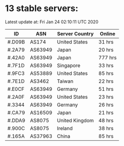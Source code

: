 # 13 stable servers:

Latest update at: Fri Jan 24 02:10:11 UTC 2020

| ID | ASN | Server Country | Online |
| -- | --- | -------------- | ------ |
| #.D09B | AS174 | United States | 31 hrs |
| #.2A79 | AS63949 | Japan | 20 hrs |
| #.42A0 | AS63949 | Japan | 777 hrs |
| #.7F1D | AS63949 | Singapore | 33 hrs |
| #.9FC3 | AS53889 | United States | 85 hrs |
| #.7E1D | AS3462 | Taiwan | 22 hrs |
| #.E0CF | AS63949 | Germany | 51 hrs |
| #.2A0F | AS63949 | United States | 23 hrs |
| #.3344 | AS63949 | Germany | 26 hrs |
| #.CA79 | AS16509 | Japan | 21 hrs |
| #.DDA9 | AS8075 | United Kingdom | 48 hrs |
| #.900C | AS8075 | Ireland | 38 hrs |
| #.165A | AS37963 | China | 85 hrs |

